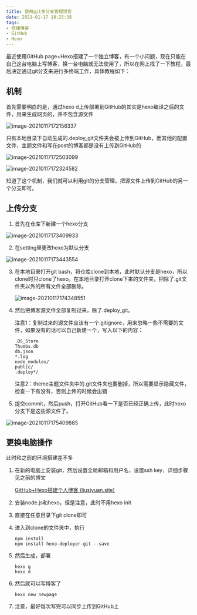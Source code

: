 ```yaml
---
title: 使用git多分支管理博客
date: 2021-01-17 18:25:38
tags:
- 搭建博客
- GitHub
- Hexo
---
```


最近使用GitHub page+Hexo搭建了一个独立博客，有一个小问题，现在只能在自己这台电脑上写博客，换一台电脑就无法使用了，所以在网上找了一下教程，最后决定通过git分支来进行多终端工作，具体教程如下：

## 机制

首先需要明白的是，通过hexo d上传部署到GitHub的其实是hexo编译之后的文件，用来生成网页的，并不包含源文件

![image-20210117172156337](https://i.loli.net/2021/01/17/XVlwK8WrsH3oCcE.png)

只有本地目录下自动生成的.deploy_git文件夹会被上传到GitHub，而其他的配置文件，主题文件和写在post的博客都是没有上传到GitHub的

![image-20210117172503099](https://i.loli.net/2021/01/17/2NPHxu9wvnpr7IV.png)

![image-20210117172324582](https://i.loli.net/2021/01/17/71RDuQgTSVapNjM.png)

知道了这个机制，我们就可以利用git的分支管理，把源文件上传到GitHub的另一个分支即可。

## 上传分支

1. 首先在仓库下新建一个hexo分支

![image-20210117173409933](https://i.loli.net/2021/01/17/n6hZ3zg4tY7QsIx.png)

2. 在setting里更改hexo为默认分支

![image-20210117173443554](https://i.loli.net/2021/01/17/lnQr34VD5iUYufw.png)

3. 在本地目录打开git bash，将仓库clone到本地，此时默认分支是hexo，所以clone时只clone了hexo。在本地目录打开clone下来的文件夹，把除了.git文件夹以外的所有文件全部删除。

   ![image-20210117174348551](https://i.loli.net/2021/01/17/emEt35SnNvouF2X.png)

4. 然后把博客源文件全部复制过来，除了.deploy_git。

   注意1：复制过来的源文件应该有一个.gitignore，用来忽略一些不需要的文件，如果没有的话可以自己新建一个，写入以下的内容：

   ```text
   .DS_Store
   Thumbs.db
   db.json
   *.log
   node_modules/
   public/
   .deploy*/
   ```

   注意2：theme主题文件夹中的.git文件夹也要删掉，所以需要显示隐藏文件，检查一下有没有，否则上传的时候会出错

5. 提交commit，然后push，打开GitHub看一下是否已经正确上传，此时hexo分支下是这些源文件了。

![image-20210117175409885](https://i.loli.net/2021/01/17/ZopbY8mNtWkhRBP.png)

## 更换电脑操作

此时和之前的环境搭建差不多

1. 在新的电脑上安装git，然后设置全局邮箱和用户名，设置ssh key，详细步骤见之前的博文

   [GitHub+Hexo搭建个人博客 (liusiyuan.site)](https://liusiyuan.site/2021/01/11/GitHub+Hexo搭建个人博客/)

2. 安装node.js和hexo，但是注意，此时不用hexo init

3. 直接在任意目录下git clone即可

4. 进入到clone的文件夹中，执行

   ```text
   npm install
   npm install hexo-deployer-git --save
   ```

5. 然后生成，部署

   ```text
   hexo g
   hexo d
   ```

6. 然后就可以写博客了

   ```
   hexo new newpage
   ```

   

7. 注意，最好每次写完可以同步上传到GitHub上